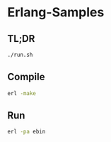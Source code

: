 # Erlang-Samples

## TL;DR

``` bash
./run.sh
```

## Compile

``` bash
erl -make
```

## Run

``` bash
erl -pa ebin
```